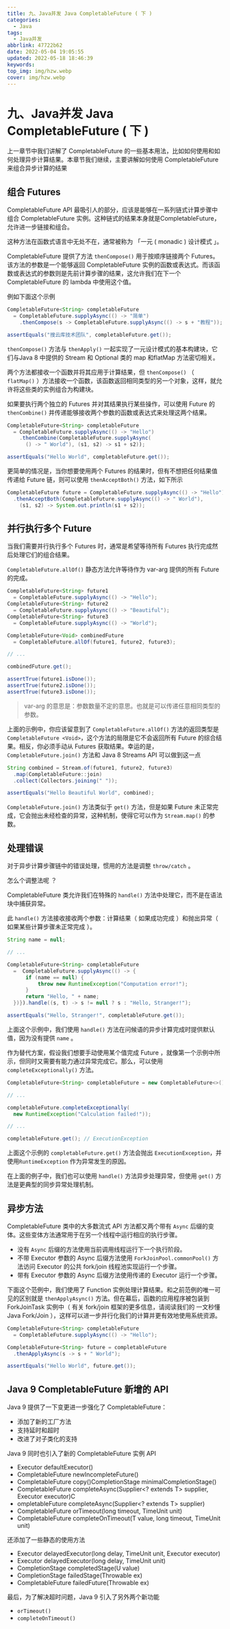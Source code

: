 ```yaml
---
title: 九、Java并发 Java CompletableFuture ( 下 )
categories:
  - Java
tags:
  - Java并发
abbrlink: 47722b62
date: 2022-05-04 19:05:55
updated: 2022-05-18 18:46:39
keywords:
top_img: img/hzw.webp
cover: img/hzw.webp
---
```


# 九、Java并发 Java CompletableFuture ( 下 )

上一章节中我们讲解了 CompletableFuture 的一些基本用法，比如如何使用和如何处理异步计算结果。本章节我们继续，主要讲解如何使用 CompletableFuture 来组合异步计算的结果

## 组合 Futures

CompletableFuture API 最吸引人的部分，应该是能够在一系列链式计算步骤中组合 CompletableFuture 实例。这种链式的结果本身就是CompletableFuture，允许进一步链接和组合。

这种方法在函数式语言中无处不在，通常被称为 「一元 ( monadic ) 设计模式 」。

CompletableFuture 提供了方法 `thenCompose()` 用于按顺序链接两个 Futures。该方法的参数是一个能够返回 CompletableFuture 实例的函数或表达式。而该函数或表达式的参数则是先前计算步骤的结果，这允许我们在下一个 CompletableFuture 的 lambda 中使用这个值。

例如下面这个示例

```java
CompletableFuture<String> completableFuture 
  = CompletableFuture.supplyAsync(() -> "简单")
    .thenCompose(s -> CompletableFuture.supplyAsync(() -> s + "教程"));

assertEquals("搜云库技术团队", completableFuture.get());
```

`thenCompose()` 方法与 `thenApply()` 一起实现了一元设计模式的基本构建块，它们与Java 8 中提供的 Stream 和 Optional 类的 map 和flatMap 方法密切相关。

两个方法都接收一个函数并将其应用于计算结果，但 `thenCompose()` （ `flatMap()` ）方法接收一个函数，该函数返回相同类型的另一个对象，这样，就允许将这些类的实例组合为构建块。

如果要执行两个独立的 Futures 并对其结果执行某些操作，可以使用 Future 的 `thenCombine()` 并传递能够接收两个参数的函数或表达式来处理这两个结果。

```java
CompletableFuture<String> completableFuture 
  = CompletableFuture.supplyAsync(() -> "Hello")
    .thenCombine(CompletableFuture.supplyAsync(
      () -> " World"), (s1, s2) -> s1 + s2));

assertEquals("Hello World", completableFuture.get());
```

更简单的情况是，当你想要使用两个 Futures 的结果时，但有不想把任何结果值传递给 Future 链，则可以使用 `thenAcceptBoth()` 方法，如下所示

```java
CompletableFuture future = CompletableFuture.supplyAsync(() -> "Hello")
  .thenAcceptBoth(CompletableFuture.supplyAsync(() -> " World"),
    (s1, s2) -> System.out.println(s1 + s2));
```

## 并行执行多个 Future

当我们需要并行执行多个 Futures 时，通常是希望等待所有 Futures 执行完成然后处理它们的组合结果。

`CompletableFuture.allOf()` 静态方法允许等待作为 var-arg 提供的所有 Future 的完成。

```java
CompletableFuture<String> future1  
  = CompletableFuture.supplyAsync(() -> "Hello");
CompletableFuture<String> future2  
  = CompletableFuture.supplyAsync(() -> "Beautiful");
CompletableFuture<String> future3  
  = CompletableFuture.supplyAsync(() -> "World");

CompletableFuture<Void> combinedFuture 
  = CompletableFuture.allOf(future1, future2, future3);

// ...

combinedFuture.get();

assertTrue(future1.isDone());
assertTrue(future2.isDone());
assertTrue(future3.isDone());
```

> var-arg 的意思是：参数数量不定的意思。也就是可以传递任意相同类型的参数。

上面的示例中，你应该留意到了 `CompletableFuture.allOf()` 方法的返回类型是 `CompletableFuture <Void>`，这个方法的局限是它不会返回所有 Future 的综合结果。相反，你必须手动从 Futures 获取结果。幸运的是，`CompletableFuture.join()` 方法和 Java 8 Streams API 可以做到这一点

```java
String combined = Stream.of(future1, future2, future3)
  .map(CompletableFuture::join)
  .collect(Collectors.joining(" "));

assertEquals("Hello Beautiful World", combined);
```

`CompletableFuture.join()` 方法类似于 `get()` 方法，但是如果 Future 未正常完成，它会抛出未经检查的异常，这种机制，使得它可以作为 `Stream.map()` 的参数。

## 处理错误

对于异步计算步骤链中的错误处理，惯用的方法是调整 `throw/catch` 。

怎么个调整法呢 ？

CompletableFuture 类允许我们在特殊的 `handle()` 方法中处理它，而不是在语法块中捕获异常。

此 `handle()` 方法接收接收两个参数：计算结果（ 如果成功完成 ）和抛出异常（ 如果某些计算步骤未正常完成 ）。

```java
String name = null;

// ...

CompletableFuture<String> completableFuture  
  =  CompletableFuture.supplyAsync(() -> {
      if (name == null) {
          throw new RuntimeException("Computation error!");
      }
      return "Hello, " + name;
  })}).handle((s, t) -> s != null ? s : "Hello, Stranger!");

assertEquals("Hello, Stranger!", completableFuture.get());
```

上面这个示例中，我们使用 `handle()` 方法在问候语的异步计算完成时提供默认值，因为没有提供 `name` 。

作为替代方案，假设我们想要手动使用某个值完成 Future ，就像第一个示例中所示，但同时又需要有能力通过异常完成它。那么，可以使用 `completeExceptionally()` 方法。

```java
CompletableFuture<String> completableFuture = new CompletableFuture<>();

// ...

completableFuture.completeExceptionally(
  new RuntimeException("Calculation failed!"));

// ...

completableFuture.get(); // ExecutionException
```

上面这个示例的 `completableFuture.get()` 方法会抛出 `ExecutionException`，并使用`RuntimeException` 作为异常发生的原因。

在上面的例子中，我们也可以使用 `handle()` 方法异步处理异常，但使用 `get()` 方法是更典型的同步异常处理机制。

## 异步方法

CompletableFuture 类中的大多数流式 API 方法都又两个带有 `Async` 后缀的变体。这些变体方法通常用于在另一个线程中运行相应的执行步骤。

- 没有 `Async` 后缀的方法使用当前调用线程运行下一个执行阶段。
- 不带 Executor 参数的 Async 后缀方法使用 `ForkJoinPool.commonPool()` 方法访问 Executor 的公共 fork/join 线程池实现运行一个步骤。
- 带有 Executor 参数的 Async 后缀方法使用传递的 Executor 运行一个步骤。

下面这个范例中，我们使用了 Function 实例处理计算结果。和之前范例的唯一可见的区别就是 `thenApplyAsync()` 方法。但在幕后，函数的应用程序被包装到 ForkJoinTask 实例中（ 有关 fork/join 框架的更多信息，请阅读我们的 一文秒懂 Java Fork/Join ），这样可以进一步并行化我们的计算并更有效地使用系统资源。

```java
CompletableFuture<String> completableFuture  
  = CompletableFuture.supplyAsync(() -> "Hello");

CompletableFuture<String> future = completableFuture
  .thenApplyAsync(s -> s + " World");

assertEquals("Hello World", future.get());
```

## Java 9 CompletableFuture 新增的 API

Java 9 提供了一下变更进一步强化了 CompletableFuture：

- 添加了新的工厂方法
- 支持延时和超时
- 改进了对子类化的支持

Java 9 同时也引入了新的 CompletableFuture 实例 API

- Executor defaultExecutor()
- CompletableFuture newIncompleteFuture()
- CompletableFuture copy()CompletionStage minimalCompletionStage()
- CompletableFuture completeAsync(Supplier<? extends T> supplier, Executor executor)C
- ompletableFuture completeAsync(Supplier<? extends T> supplier)
- CompletableFuture orTimeout(long timeout, TimeUnit unit)
- CompletableFuture completeOnTimeout(T value, long timeout, TimeUnit unit)

还添加了一些静态的使用方法

- Executor delayedExecutor(long delay, TimeUnit unit, Executor executor)
- Executor delayedExecutor(long delay, TimeUnit unit)
- CompletionStage completedStage(U value)
- CompletionStage failedStage(Throwable ex)
- CompletableFuture failedFuture(Throwable ex)

最后，为了解决超时问题，Java 9 引入了另外两个新功能

- `orTimeout()`
- `completeOnTimeout()`